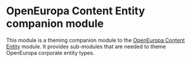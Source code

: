 # OpenEuropa Content Entity companion module

This module is a theming companion module to the [OpenEuropa Content Entity](https://github.com/openeuropa/oe_content/tree/master/modules/oe_content_entity) module.
It provides sub-modules that are needed to theme OpenEuropa corporate entity types.
